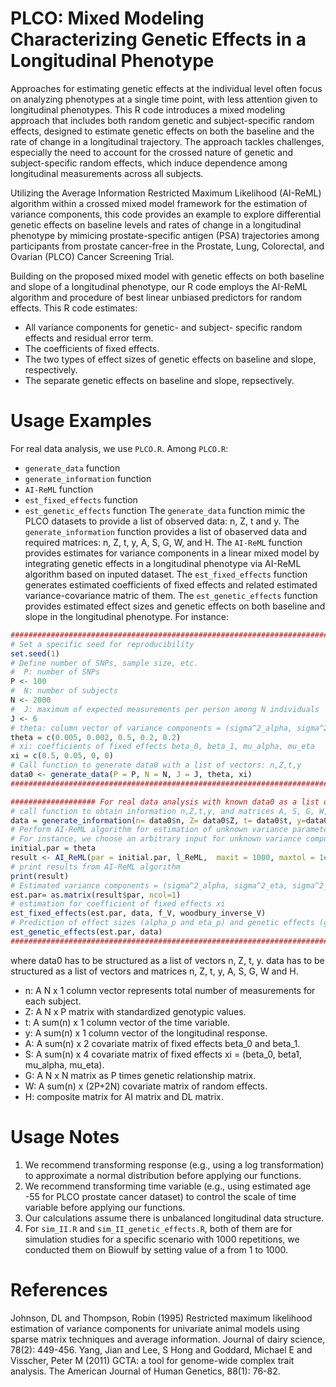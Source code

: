 # PLCO: Mixed Modeling Characterizing Genetic Effects in a Longitudinal Phenotype 
Approaches for estimating genetic effects at the individual level often focus on analyzing phenotypes at a single time point, with less attention given to longitudinal phenotypes. This R code introduces a mixed modeling approach that includes both random genetic and subject-specific random effects, designed to estimate genetic effects on both the baseline and the rate of change in a longitudinal trajectory. The approach tackles challenges, especially the need to account for the crossed nature of genetic and subject-specific random effects, which induce dependence among longitudinal measurements across all subjects.
 
Utilizing the Average Information Restricted Maximum Likelihood (AI-ReML) algorithm within a crossed mixed model framework for the estimation of variance components, this code provides an example to explore differential genetic effects on baseline levels and rates of change in a longitudinal phenotype by mimicing prostate-specific antigen (PSA) trajectories among participants from prostate cancer-free in the Prostate, Lung, Colorectal, and Ovarian (PLCO) Cancer Screening Trial. 

Building on the proposed mixed model with genetic effects on both baseline and slope of a longitudinal phenotype, our R code employs the AI-ReML algorithm and procedure of best linear unbiased predictors for random effects. This R code estimates:
- All variance components for genetic- and subject- specific random effects and residual error term.
- The coefficients of fixed effects.   
- The two types of effect sizes of genetic effects on baseline and slope, respectively.
- The separate genetic effects on baseline and slope, repsectively.


# Usage Examples
For real data analysis, we use `PLCO.R`. Among `PLCO.R`: 
- `generate_data` function
- `generate_information` function
- `AI-ReML` function
- `est_fixed_effects` function
- `est_genetic_effects` function
The `generate_data` function mimic the PLCO datasets to provide a list of observed data: n, Z, t and y. 
The `generate_information` function provides a list of obaserved data and required matrices: n, Z, t, y, A, S, G, W, and H.
The `AI-ReML` function provides estimates for variance components in a linear mixed model by integrating genetic effects in a longitudinal phenotype via AI-ReML algorithm based on inputed dataset. 
The `est_fixed_effects` function generates estimated coefficients of fixed effects and related estimated variance-covariance matric of them. 
The `est_genetic_effects` function provides estimated effect sizes and genetic effects on both baseline and slope in the longitudinal phenotype. 
For instance: 
```r
###################################################################################################################
# Set a specific seed for reproducibility
set.seed(1)
# Define number of SNPs, sample size, etc.
#  P: number of SNPs
P <- 100
#  N: number of subjects
N <- 2000
#  J: maximum of expected measurements per person among N individuals
J <- 6
# theta: column vector of variance components = (sigma^2_alpha, sigma^2_eta, sigma^2_b0, sigma^2_b1, sigma^2_e)
theta = c(0.005, 0.002, 0.5, 0.2, 0.2)
# xi: coefficients of fixed effects beta_0, beta_1, mu_alpha, mu_eta
xi = c(0.5, 0.05, 0, 0)
# Call function to generate data0 with a list of vectors: n,Z,t,y
data0 <- generate_data(P = P, N = N, J = J, theta, xi)
####################################################################################################################

################### For real data analysis with known data0 as a list of column vectors n, Z, t,y ##################
# call function to obtain information n,Z,t,y, and matrices A, S, G, W,H based on known n,Z,t,y 
data = generate_information(n= data0$n, Z= data0$Z, t= data0$t, y=data0$y)
# Perform AI-ReML algorithm for estimation of unknown variance parameters
# For instance, we choose an arbitrary input for unknown variance components for AI-ReML algorithm
initial.par = theta
result <- AI_ReML(par = initial.par, l_ReML,  maxit = 1000, maxtol = 1e-4, data = data, f_V, AI_DL, woodbury_inverse_V)
# print results from AI-ReML algorithm
print(result)
# Estimated variance components = (sigma^2_alpha, sigma^2_eta, sigma^2_b0, sigma^2_b1, sigma^2_e)
est.par= as.matrix(result$par, ncol=1)
# estimation for coefficient of fixed effects xi
est_fixed_effects(est.par, data, f_V, woodbury_inverse_V)
# Prediction of effect sizes (alpha_p and eta_p) and genetic effects (g_i and g_i^*)
est_genetic_effects(est.par, data)
####################################################################################################################
```
where data0 has to be structured as a list of vectors n, Z, t, y. data has to be structured as a list of vectors and matrices n, Z, t, y, A, S, G, W and H. 
- n: A N x 1 column vector represents total number of measurements for each subject. 
- Z: A N x P matrix with standardized genotypic values.
- t: A sum(n) x 1 column vector of the time variable.
- y: A sum(n) x 1 column vector of the longitudinal response.
- A: A sum(n) x 2 covariate matrix of fixed effects beta_0 and beta_1.
- S: A sum(n) x 4 covariate matrix of fixed effects xi = (beta_0, beta1, mu_alpha, mu_eta).
- G: A N x N matrix as P times genetic relationship matrix.
- W: A sum(n) x (2P+2N) covariate matrix of random effects.
- H: composite matrix for AI matrix and DL matrix.

# Usage Notes
1. We recommend transforming response (e.g., using a log transformation) to approximate a normal distribution before applying our functions.
2. We recommend transforming time variable (e.g., using estimated age -55 for PLCO prostate cancer dataset) to control the scale of time variable before applying our functions. 
3. Our calculations assume there is unbalanced longitudinal data structure.
4. For `sim_II.R` and `sim_II_genetic_effects.R`, both of them are for simulation studies for a specific scenario with 1000 repetitions, we conducted them on Biowulf by setting value of a from 1 to 1000.  
   
# References
Johnson, DL and Thompson, Robin (1995) Restricted maximum likelihood estimation of variance components for univariate animal models using sparse matrix techniques and average information.  Journal of dairy science, 78(2): 449-456. 
Yang, Jian and Lee, S Hong and Goddard, Michael E and Visscher, Peter M (2011) GCTA: a tool for genome-wide complex trait analysis. The American Journal of Human Genetics, 88(1): 76-82.
   
